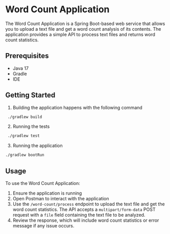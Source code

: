# Word Count Application

The Word Count Application is a Spring Boot-based web service that allows you to upload a text file and get a word count analysis of its contents. The application provides a simple API to process text files and returns word count statistics.

## Prerequisites

- Java 17
- Gradle
- IDE

## Getting Started
1. Building the application happens with the following command
```bash 
 ./gradlew build 
 ```
2. Running the tests
```bash 
 ./gradlew test 
 ```
3. Running the application
```bash 
./gradlew bootRun
 ```

## Usage
To use the Word Count Application:

1. Ensure the application is running
2. Open Postman to interact with the application 
3. Use the `/word-count/process` endpoint to upload the text file and get the word count statistics. The API accepts a `multipart/form-data` POST request with a `file` field containing the text file to be analyzed.
4. Review the response, which will include word count statistics or error message if any issue occurs.

